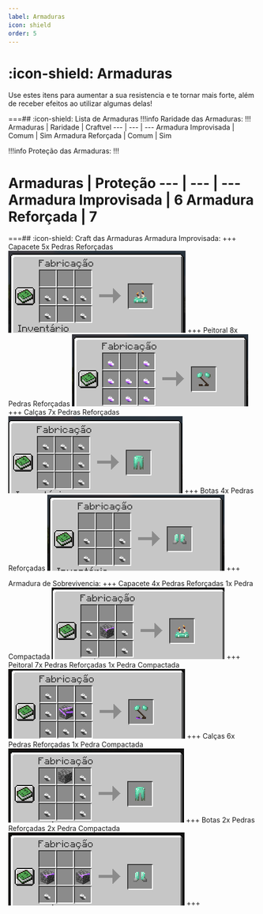 ```yaml
---
label: Armaduras
icon: shield
order: 5
---
```


# :icon-shield: Armaduras

Use estes itens para aumentar a sua resistencia e te tornar mais forte, além de receber efeitos ao utilizar algumas delas! 

===## :icon-shield: Lista de Armaduras
!!!info Raridade das Armaduras:
!!!
Armaduras         | Raridade | Craftvel
---             | ---  | ---
Armadura Improvisada  | Comum | Sim
Armadura Reforçada | Comum | Sim



!!!info Proteção das Armaduras:
!!!

Armaduras         | Proteção 
---             | --- | ---
Armadura Improvisada  | 6
Armadura Reforçada | 7
===

===## :icon-shield: Craft das Armaduras
Armadura Improvisada:
+++ Capacete
5x Pedras Reforçadas
![](../static/capaceteimprovisado.png)
+++ Peitoral
8x Pedras Reforçadas
![](../static/peitoralimprovisado.png)
+++ Calças
7x Pedras Reforçadas
![](../static/calcaimprovisada.png)
+++ Botas
4x Pedras Reforçadas
![](../static/botaimprovisada.png)
+++

Armadura de Sobrevivencia:
+++ Capacete
4x Pedras Reforçadas
1x Pedra Compactada
![](../static/sobrevivenciacapa.png)
+++ Peitoral
7x Pedras Reforçadas
1x Pedra Compactada
![](../static/sobrevivenciapeito.png)
+++ Calças
6x Pedras Reforçadas
1x Pedra Compactada
![](../static/sobrevivenciacalca.png)
+++ Botas
2x Pedras Reforçadas
2x Pedra Compactada
![](../static/sobrevivenciabota.png)
+++
